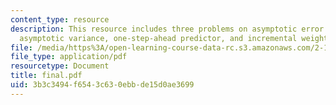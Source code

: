 ```yaml
---
content_type: resource
description: This resource includes three problems on asymptotic error covariance,
  asymptotic variance, one-step-ahead predictor, and incremental weight change.
file: /media/https%3A/open-learning-course-data-rc.s3.amazonaws.com/2-160-identification-estimation-and-learning-spring-2006/3b3c3494f6543c630ebbde15d0ae3699_final.pdf
file_type: application/pdf
resourcetype: Document
title: final.pdf
uid: 3b3c3494-f654-3c63-0ebb-de15d0ae3699
---
```

